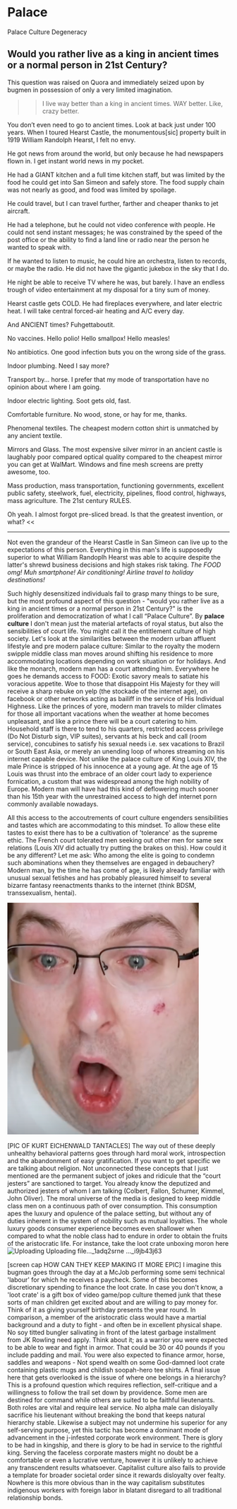 # Palace

Palace Culture Degeneracy

## Would you rather live as a king in ancient times or a normal person in 21st Century?

This question was raised on Quora and immediately seized upon by bugmen in possession of only a very limited imagination.

>> I live way better than a king in ancient times. WAY better. Like, crazy better.

You don’t even need to go to ancient times. Look at back just under 100 years. When I toured Hearst Castle, the monumentous[sic] property built in 1919 William Randolph Hearst, I felt no envy.

He got news from around the world, but only because he had newspapers flown in. I get instant world news in my pocket.

He had a GIANT kitchen and a full time kitchen staff, but was limited by the food he could get into San Simeon and safely store. The food supply chain was not nearly as good, and food was limited by spoilage.

He could travel, but I can travel further, farther and cheaper thanks to jet aircraft.

He had a telephone, but he could not video conference with people. He could not send instant messages; he was constrained by the speed of the post office or the ability to find a land line or radio near the person he wanted to speak with.

If he wanted to listen to music, he could hire an orchestra, listen to records, or maybe the radio. He did not have the gigantic jukebox in the sky that I do.

He night be able to receive TV where he was, but barely. I have an endless trough of video entertainment at my disposal for a tiny sum of money.

Hearst castle gets COLD. He had fireplaces everywhere, and later electric heat. I will take central forced-air heating and A/C every day.

And ANCIENT times? Fuhgettaboutit.

No vaccines. Hello polio! Hello smallpox! Hello measles!

No antibiotics. One good infection buts you on the wrong side of the grass.

Indoor plumbing. Need I say more?

Transport by… horse. I prefer that my mode of transportation have no opinion about where I am going.

Indoor electric lighting. Soot gets old, fast.

Comfortable furniture. No wood, stone, or hay for me, thanks.

Phenomenal textiles. The cheapest modern cotton shirt is unmatched by any ancient textile.

Mirrors and Glass. The most expensive silver mirror in an ancient castle is laughably poor compared optical quality compared to the cheapest mirror you can get at WalMart. Windows and fine mesh screens are pretty awesome, too.

Mass production, mass transportation, functioning governments, excellent public safety, steelwork, fuel, electricity, pipelines, flood control, highways, mass agriculture. The 21st century RULES.

Oh yeah. I almost forgot pre-sliced bread. Is that the greatest invention, or what? <<


---


Not even the grandeur of the Hearst Castle in San Simeon can live up to the expectations of this person. Everything in this man's life is supposedly superior to what William Randoplh Hearst was able to acquire despite the latter's shrewd business decisions and high stakes risk taking.
*The FOOD omg!*
*Muh smartphone!* 
*Air conditioning!*
*Airline travel to holiday destinations!*

Such highly desensitized individuals fail to grasp many things to be sure, but the most profound aspect of this question - "would you rather live as a king in ancient times or a normal person in 21st Century?" is the proliferation and democratization of what I call “Palace Culture”.
By **palace culture** I don't mean just the material artefacts of royal status, but also the sensibilities of court life. You might call it the entitlement culture of high society.
Let's look at the similarities between the modern urban affluent lifestyle and pre modern palace culture: 
Similar to the royalty the modern swipple middle class man moves around shifting his residence to more accommodating locations depending on work situation or for holidays. And like the monarch, modern man has a court attending him. Everywhere he goes he demands access to FOOD:  Exotic savory meals to satiate his voracious appetite. Woe to those that disappoint His Majesty for they will receive a sharp rebuke on yelp (the stockade of the internet age), on facebook or other networks acting as bailiff in the service of His Individual Highness.
Like the princes of yore, modern man travels to milder climates for those all important vacations when the weather at home becomes unpleasant, and like a prince there will be a court catering to him. Household staff is there to tend to his quarters, restricted access privilege (Do Not Disturb sign, VIP suites), servants at his beck and call (room service), concubines to satisfy his sexual needs i.e. sex vacations to Brazil or South East Asia, or merely an unending loop of whores streaming on his internet capable device. Not unlike the palace culture of King Louis XIV, the male Prince is stripped of his innocence at a young age. At the age of 15 Louis was thrust into the embrace of an older court lady to experience fornication, a custom that was widespread among the high nobility of Europe. Modern man will have had this kind of deflowering much sooner than his 15th year with the unrestrained access to high def internet porn commonly available nowadays. 

All this access to the accoutrements of court culture engenders sensibilities and tastes which are accommodating to this mindset. To allow these elite tastes to exist there has to be a cultivation of 'tolerance' as the supreme ethic. The French court tolerated men seeking out other men for same sex relations (Louis XIV did actually try putting the brakes on this). How could it be any different? Let me ask: Who among the elite is going to condemn such abominations when they themselves are engaged in debauchery? Modern man, by the time he has come of age, is likely already familiar with unusual sexual fetishes and has probably pleasured himself to several bizarre fantasy reenactments thanks to the internet (think BDSM, transsexualism, hentai).

![enter image description here](https://github.com/harrygoldblatt/writings/blob/master/buttscrying.png?raw=true)


[PIC OF KURT EICHENWALD TANTACLES]
The way out of these deeply unhealthy behavioral patterns goes through hard moral work, introspection and the abandonment of easy gratification. If you want to get specific we are talking about religion. Not unconnected these concepts that I just mentioned are the permanent subject of jokes and ridicule that the “court jesters” are sanctioned to target. You already know the deputized and authorized jesters of whom I am talking (Colbert, Fallon, Schumer, Kimmel, John Oliver). 
The moral universe of the media is designed to keep middle class men on a continuous path of over consumption. This consumption apes the luxury and opulence of the palace setting, but without any of duties inherent in the system of nobility such as mutual loyalties. The whole luxury goods consumer experience becomes even shallower when compared to what the noble class had to endure in order to obtain the fruits of the aristocratic life. For instance, take the loot crate unboxing moron here
![Uploading ![Uploading file..._1adq2srne]()
..._i9jb43j63]()

[screen cap HOW CAN THEY KEEP MAKING IT MORE EPIC]
I imagine this bugman goes through the day at a McJob performing some semi technical 'labour' for which he receives a paycheck. Some of this becomes discretionary spending to finance the loot crate. In case you don't know, a 'loot crate' is a gift box of video game/pop culture themed junk that these sorts of man children get excited about and are willing to pay money for. Think of it as giving yourself birthday presents the year round. In comparison, a member of the aristocratic class would have a martial background and a duty to fight - and often be in excellent physical shape. No soy titted bungler salivating in front of the latest garbage installment from JK Rowling need apply. Think about it; as a warrior you were expected to be able to wear and fight in armor. That could be 30 or 40 pounds if you include padding and mail. You were also expected to finance armor, horse, saddles and weapons - Not spend wealth on some God-damned loot crate containing plastic mugs and childish soopah-hero tee shirts.
A final issue here that gets overlooked is the issue of where one belongs in a hierarchy?
This is a profound question which requires reflection, self-critique and a willingness to follow the trail set down by providence. Some men are destined for command while others are suited to be faithful lieutenants. Both roles are vital and require leal service. No alpha male can disloyally sacrifice his lieutenant without breaking the bond that keeps natural hierarchy stable. Likewise a subject may not undermine his superior for any self-serving purpose, yet this tactic has become a dominant mode of advancement in the j-infested corporate work environment.
There is glory to be had in kingship, and there is glory to be had in service to the rightful king. Serving the faceless corporate masters might no doubt be a comfortable or even a lucrative venture, however it is unlikely to achieve any transcendent results whatsoever. Capitalist culture also fails to provide a template for broader societal order since it rewards disloyalty over fealty. Nowhere is this more obvious than in the way capitalism substitutes indigenous workers with foreign labor in blatant disregard to all traditional relationship bonds.   

<!--stackedit_data:
eyJoaXN0b3J5IjpbLTEzMTE2ODc1MjVdfQ==
-->